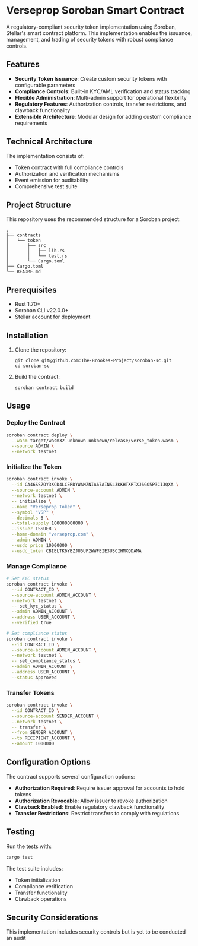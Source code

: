# Verseprop Soroban Smart Contract

A regulatory-compliant security token implementation using Soroban, Stellar's smart contract platform. This implementation enables the issuance, management, and trading of security tokens with robust compliance controls.

## Features

- **Security Token Issuance**: Create custom security tokens with configurable parameters
- **Compliance Controls**: Built-in KYC/AML verification and status tracking
- **Flexible Administration**: Multi-admin support for operational flexibility
- **Regulatory Features**: Authorization controls, transfer restrictions, and clawback functionality
- **Extensible Architecture**: Modular design for adding custom compliance requirements

## Technical Architecture

The implementation consists of:

- Token contract with full compliance controls
- Authorization and verification mechanisms
- Event emission for auditability
- Comprehensive test suite

## Project Structure

This repository uses the recommended structure for a Soroban project:
```text
.
├── contracts
│   └── token
│       ├── src
│       │   ├── lib.rs
│       │   └── test.rs
│       └── Cargo.toml
├── Cargo.toml
└── README.md
```

## Prerequisites

- Rust 1.70+
- Soroban CLI v22.0.0+
- Stellar account for deployment

## Installation

1. Clone the repository:
   ```
   git clone git@github.com:The-Brookes-Project/soroban-sc.git
   cd soroban-sc
   ```

2. Build the contract:
   ```
   soroban contract build
   ```

## Usage

### Deploy the Contract

```bash
soroban contract deploy \
  --wasm target/wasm32-unknown-unknown/release/verse_token.wasm \
  --source ADMIN \
  --network testnet
```

### Initialize the Token

```bash
soroban contract invoke \
  --id CA46SS7OY3XCD4LCERDYWAMZNIA67AINSL3KKHTXRTXJ6GO5P3CI3QXA \
  --source-account ADMIN \
  --network testnet \
  -- initialize \
  --name "Verseprop Token" \
  --symbol "VSP" \
  --decimals 6 \
  --total-supply 100000000000 \
  --issuer ISSUER \
  --home-domain "verseprop.com" \
  --admin ADMIN \
  --usdc_price 10000000 \
  --usdc_token CBIELTK6YBZJU5UP2WWFEIE3USCIHMXQDAMA
```

### Manage Compliance

```bash
# Set KYC status
soroban contract invoke \
  --id CONTRACT_ID \
  --source-account ADMIN_ACCOUNT \
  --network testnet \
  -- set_kyc_status \
  --admin ADMIN_ACCOUNT \
  --address USER_ACCOUNT \
  --verified true

# Set compliance status
soroban contract invoke \
  --id CONTRACT_ID \
  --source-account ADMIN_ACCOUNT \
  --network testnet \
  -- set_compliance_status \
  --admin ADMIN_ACCOUNT \
  --address USER_ACCOUNT \
  --status Approved
```

### Transfer Tokens

```bash
soroban contract invoke \
  --id CONTRACT_ID \
  --source-account SENDER_ACCOUNT \
  --network testnet \
  -- transfer \
  --from SENDER_ACCOUNT \
  --to RECIPIENT_ACCOUNT \
  --amount 1000000
```

## Configuration Options

The contract supports several configuration options:

- **Authorization Required**: Require issuer approval for accounts to hold tokens
- **Authorization Revocable**: Allow issuer to revoke authorization
- **Clawback Enabled**: Enable regulatory clawback functionality
- **Transfer Restrictions**: Restrict transfers to comply with regulations

## Testing

Run the tests with:

```bash
cargo test
```

The test suite includes:
- Token initialization
- Compliance verification
- Transfer functionality
- Clawback operations


## Security Considerations

This implementation includes security controls but is yet to be conducted an audit